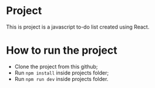 # Project
This is project is a javascript to-do list created using React.

# How to run the project
* Clone the project from this github;
* Run `npm install` inside projects folder;
* Run `npm run dev` inside projects folder.